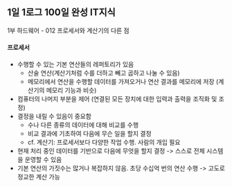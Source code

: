 ## 1일 1로그 100일 완성 IT지식

1부 하드웨어 - 012 프로세서와 계산기의 다른 점

#### 프로세서

- 수행할 수 있는 기본 연산들의 레퍼토리가 있음
  - 산술 연산(계산기처럼 수를 더하고 빼고 곱하고 나눌 수 있음)
  - 메모리에서 연산을 수행할 데이터를 가져오거나 연산 결과를 메모리에 저장 (계산기의 메모리 기능과 비슷)
- 컴퓨터의 나머지 부분을 제어 (연결된 모든 장치에 대한 입력과 출력을 조직화 및 조정)
- 결정을 내릴 수 있음이 중요함
  - 수나 다른 종류의 데이터에 대해 비교를 수행
  - 비교 결과에 기초하여 다음에 무슨 일을 할지 결정
  - cf. 계산기: 프로세서보다 다양한 작업 수행. 사람의 개입 필요
- 현재 처리 중인 데이터를 기반으로 다음에 무엇을 할지 결정 -> 스스로 전체 시스템을 운영할 수 있음
- 기본 연산의 가짓수는 많거나 복잡하지 않음. 초당 수십억 번의 연산 수행 -> 고도로 정교한 계산 가능

